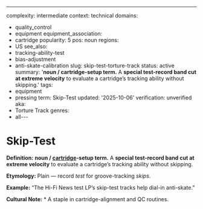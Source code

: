 ---
complexity: intermediate
context: technical
domains:
- quality_control
- equipment
equipment_association:
- cartridge
popularity: 5
pos: noun
regions:
- US
see_also:
- tracking-ability-test
- bias-adjustment
- anti-skate-calibration
slug: skip-test-torture-track
status: active
summary: '**noun / cartridge-setup term.** A **special test-record band cut at extreme
  velocity** to evaluate a cartridge’s tracking ability without skipping.'
tags:
- equipment
- pressing
term: Skip-Test
updated: '2025-10-06'
verification: unverified
aka:
- Torture Track
genres:
- all---

# Skip-Test

**Definition:** **noun / [cartridge](../c/cartridge/)-setup term.** A **special test-record band cut at extreme velocity** to evaluate a cartridge’s tracking ability without skipping.

**Etymology:** Plain — record *test* for groove-tracking *skips*.

**Example:** “The Hi-Fi News test LP’s skip-test tracks help dial-in anti-skate.”

**Cultural Note:** * A staple in cartridge-alignment and QC routines.

